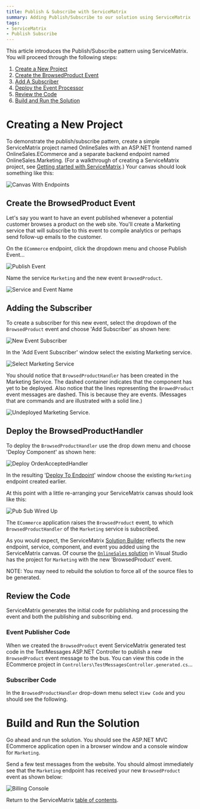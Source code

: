 ```yaml
---
title: Publish & Subscribe with ServiceMatrix
summary: Adding Publish/Subscribe to our solution using ServiceMatrix
tags:
- ServiceMatrix
- Publish Subscribe
---
```


This article introduces the Publish/Subscribe pattern using ServiceMatrix.  You will proceed through the following steps:

1. [Create a New Project](#create-a-new-project)
2. [Create the BrowsedProduct Event](#create-the-browsedproduct-event)
3. [Add A Subscriber](#adding-the-subscriber)
4. [Deploy the Event Processor](#deploy-the-browsedproductprocessor)
5. [Review the Code](#review-the-code)
6. [Build and Run the Solution](#build-and-run-the-solution)

# Creating a New Project

To demonstrate the publish/subscribe pattern, create a simple ServiceMatrix project named OnlineSales with an ASP.NET frontend named OnlineSales.ECommerce and a separate backend endpoint named OnlineSales.Marketing.  (For a walkthrough of creating a ServiceMatrix project, see [Getting started with ServiceMatrix](getting-started-with-servicematrix-2.0.md).) Your canvas should look something like this:

![Canvas With Endpoints](images/servicematrix-canvaswithendpoints-pubsub.png)

## Create the BrowsedProduct Event

Let's say you want to have an event published whenever a potential customer browses a product on the web site. You'll create a Marketing service that will subscribe to this event to compile analytics or perhaps send follow-up emails to the customer.

On the `ECommerce` endpoint, click the dropdown menu and choose Publish Event...

![Publish Event](images/servicematrix-publishevent.png)

Name the service `Marketing` and the new event `BrowsedProduct`.

![Service and Event Name](images/servicematrix-publishevent-details.png)

## Adding the Subscriber

To create a subscriber for this new event, select the dropdown of the `BrowsedProduct` event and choose 'Add Subscriber' as shown here:

![New Event Subscriber](images/servicematrix-browsedproductevent.png)

In the 'Add Event Subscriber' window select the existing Marketing service.

![Select Marketing Service](images/servicematrix-marketingservice.png)

You should notice that `BrowsedProductHandler` has been created in the Marketing Service. The dashed container indicates that the component has yet to be deployed. Also notice that the lines representing the `BrowedProduct` event messages are dashed.  This is because they are events. (Messages that are commands and are illustrated with a solid line.)

![Undeployed Marketing Service](images/servicematrix-undeployedmarketing.png).

## Deploy the BrowsedProductHandler

To deploy the `BrowsedProductHandler` use the drop down menu and choose 'Deploy Component' as shown here:

![Deploy OrderAcceptedHandler](images/servicematrix-browsedproduct-deploy.png)

In the resulting '[Deploy To Endpoint](images/servicematrix-deploytonewendpointv2.2.0.png "Deploy to Endpoint")' window choose the existing `Marketing` endpoint created earlier.

At this point with a little re-arranging your ServiceMatrix canvas should look like this:

![Pub Sub Wired Up](images/servicematrix-pubsubcanvaswired.png)

The `ECommerce` application raises the `BrowsedProduct` event, to which `BrowsedProductHandler` of the `Marketing` service is subscribed.

As you would expect, the ServiceMatrix [Solution Builder](images/servicematrix-pubsubsolutionbuilderv2.2.0.png "SolutionBuilder") reflects the new endpoint, service, component, and event you added using the ServiceMatrix canvas.  Of course the [`OnlineSales` solution](images/servicematrix-pubsubsolution.png "Visual Studio Solution") in Visual Studio has the  project for `Marketing` with the new 'BrowsedProduct' event.

NOTE: You may need to rebuild the solution to force all of the source files to be generated.

## Review the Code

ServiceMatrix generates the initial code for publishing and processing the event and both the publishing and subscribing end. 

### Event Publisher Code 

When we created the `BrowsedProduct` event ServiceMatrix generated test code in the TestMessages ASP.NET Controller to publish a new `BrowsedProduct` event message to the bus. You can view this code in the ECommerce project in `Controllers\TestMessagesController.generated.cs`...

<!-- import ServiceMatrix.OnlineSalesPubSub.ECommerce.TestMessagesController -->

### Subscriber Code

In the `BrowsedProductHandler` drop-down menu select `View Code` and you should see the following. 

<!-- import ServiceMatrix.OnlineSalesPubSub.Marketing.BrowsedProductHandler -->

# Build and Run the Solution

Go ahead and run the solution. You should see the ASP.NET MVC ECommerce application open in a browser window and a console window for `Marketing`.

Send a few test messages from the website.  You should almost immediately see that the `Marketing` endpoint has received your new `BrowsedProduct` event as shown below:

![Billing Console](images/servicematrix-marketingconsole.png)  
 
Return to the ServiceMatrix [table of contents]('').